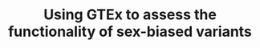 ---
affilliation: BROWN UNIVERSITY
description: Sex differences in human diseases are well-recognized, but the mechanisms
  are not well understood. This gap of knowledge delays the progress in risk assessment
  and therapeutic strategies for sex-aware precision healthcare. While studies have
  shown significant sex differences in the genetic architectures of complex diseases,
  most investigators opted to do sex- combined analyses in disease genetic studies
  to maximize statistical power. NIH recently began to reinforce the inclusion of
  sex as a biological variable in the design, analysis, and reporting of vertebrate
  animal and human studies. Insights into the functional genetic bases of sex as a
  biological variable are critical to develop therapeutic interventions that equally
  benefit each sex. We recently found that ~1% variants in the population have sex-biased
  allele frequency, including ~10% of disease variants in the Genome Aggregation Database
  (gnomAD). These variants preferentially occur in tissue-specific sex-differentially
  expressed genes. We propose a novel approach to study sex differences in disease
  genetic architectures by leveraging variants that are sex-biased either in allele
  frequency or phenotypic association. We believe this approach will increase the
  statistical power to identify sex-specific or sex interacting causal variants in
  sex- biased diseases. We will identify and characterize sex-biased variants in gnomAD,
  Genotype- Tissue Expression project (GTEx) and Trans-Omics for Precision Medicine
  for sleep disordered breathing phenotypes and venous thromboembolism case-control
  datasets. We will subsequently study the functional mechanisms of these sex-biased
  variants in ~50 GTEx tissues. The completion of this pilot study will advance future
  genetic studies of sex-divergent disorders and accelerate the realization of sex-aware
  genomic medicine.
end_date: '2022-04-30T12:00:00-04:00'
grant_num: R03OD030598
pi: SOFER, TAMAR
title: Using GTEx to assess the functionality of sex-biased variants
---